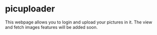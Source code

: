# picuploader

This webpage allows you to login and upload your pictures in it.
The view and fetch images features will be added soon.
